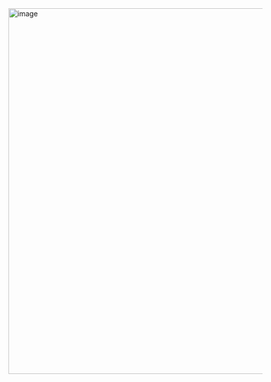<img width="726" alt="image" src="https://user-images.githubusercontent.com/37501487/231946833-fbd115dd-390d-482d-9c15-7513ea9a2ecf.png">

